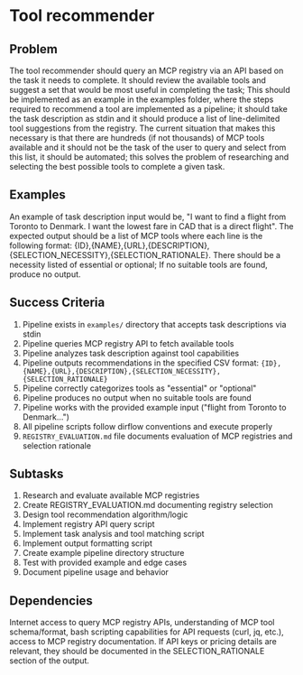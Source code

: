 # Tool recommender

## Problem

The tool recommender should query an MCP registry via an API based on the task it needs to complete. It should review the available tools and suggest a set that would be most useful in completing the task; This should be implemented as an example in the examples folder, where the steps required to recommend a tool are implemented as a pipeline; it should take the task description as stdin and it should produce a list of line-delimited tool suggestions from the registry. The current situation that makes this necessary is that there are hundreds (if not thousands) of MCP tools available and it should not be the task of the user to query and select from this list, it should be automated; this solves the problem of researching and selecting the best possible tools to complete a given task.

## Examples

An example of task description input would be, "I want to find a flight from Toronto to Denmark. I want the lowest fare in CAD that is a direct flight". The expected output should be a list of MCP tools where each line is the following format: {ID},{NAME},{URL},{DESCRIPTION},{SELECTION_NECESSITY},{SELECTION_RATIONALE}. There should be a necessity listed of essential or optional; If no suitable tools are found, produce no output.

## Success Criteria

1. Pipeline exists in `examples/` directory that accepts task descriptions via stdin
2. Pipeline queries MCP registry API to fetch available tools
3. Pipeline analyzes task description against tool capabilities
4. Pipeline outputs recommendations in the specified CSV format: `{ID},{NAME},{URL},{DESCRIPTION},{SELECTION_NECESSITY},{SELECTION_RATIONALE}`
5. Pipeline correctly categorizes tools as "essential" or "optional"
6. Pipeline produces no output when no suitable tools are found
7. Pipeline works with the provided example input ("flight from Toronto to Denmark...")
8. All pipeline scripts follow dirflow conventions and execute properly
9. `REGISTRY_EVALUATION.md` file documents evaluation of MCP registries and selection rationale

## Subtasks

1. Research and evaluate available MCP registries
2. Create REGISTRY_EVALUATION.md documenting registry selection
3. Design tool recommendation algorithm/logic
4. Implement registry API query script
5. Implement task analysis and tool matching script
6. Implement output formatting script
7. Create example pipeline directory structure
8. Test with provided example and edge cases
9. Document pipeline usage and behavior

## Dependencies

Internet access to query MCP registry APIs, understanding of MCP tool schema/format, bash scripting capabilities for API requests (curl, jq, etc.), access to MCP registry documentation. If API keys or pricing details are relevant, they should be documented in the SELECTION_RATIONALE section of the output.